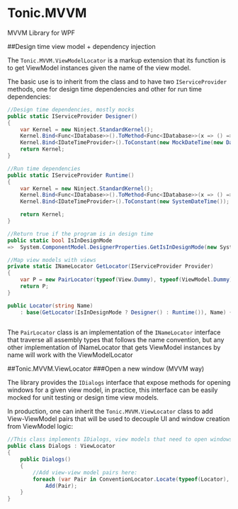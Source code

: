 # Tonic.MVVM
MVVM Library for WPF

##Design time view model + dependency injection

The `Tonic.MVVM.ViewModelLocator` is a markup extension that its function 
is to get ViewModel instances given the name of the view model.

The basic use is to inherit from the class and to have two `IServiceProvider` methods, one for design time dependencies and other for run time dependencies:

```c#
//Design time dependencies, mostly mocks
public static IServiceProvider Designer()
{
    var Kernel = new Ninject.StandardKernel();
    Kernel.Bind<Func<IDatabase>>().ToMethod<Func<IDatabase>>(x => () => new InMemoryDatabase(new MockContext()));
    Kernel.Bind<IDateTimeProvider>().ToConstant(new MockDateTime(new DateTime(2013, 05, 27)));
    return Kernel;
}

//Run time dependencies
public static IServiceProvider Runtime()
{
    var Kernel = new Ninject.StandardKernel();
    Kernel.Bind<Func<IDatabase>>().ToMethod<Func<IDatabase>>(x => () => new ContextDatabase(new Db()));
    Kernel.Bind<IDateTimeProvider>().ToConstant(new SystemDateTime());

    return Kernel;
}

//Return true if the program is in design time
public static bool IsInDesignMode
=>  System.ComponentModel.DesignerProperties.GetIsInDesignMode(new System.Windows.DependencyObject());

//Map view models with views
private static INameLocator GetLocator(IServiceProvider Provider)
{
    var P = new PairLocator(typeof(View.Dummy), typeof(ViewModel.Dummy), Provider);
    return P;
}

public Locator(string Name)
    : base(GetLocator(IsInDesignMode ? Designer() : Runtime()), Name) { }
    

```

The `PairLocator` class is an implementation of the `INameLocator` 
interface that traverse all assembly types that follows the name convention, 
but any other implementation of INameLocator that gets ViewModel instances by name will work with the ViewModelLocator

##Tonic.MVVM.ViewLocator
###Open a new window (MVVM way)

The library provides the `IDialogs` interface that expose methods for opening windows for a given view model, in practice, this interface can be easily mocked for unit testing or design time view models.

In production, one can inherit the `Tonic.MVVM.ViewLocator` class to add View-ViewModel pairs that will be used to decouple UI and window creation from ViewModel logic:

```c#
//This class implements IDialogs, view models that need to open windows can depend on the IDialogs interface
public class Dialogs : ViewLocator
{
    public Dialogs()
    {
        //Add view-view model pairs here:
        foreach (var Pair in ConventionLocator.Locate(typeof(Locator), typeof(Dummy)))
            Add(Pair);
    }
}
```
